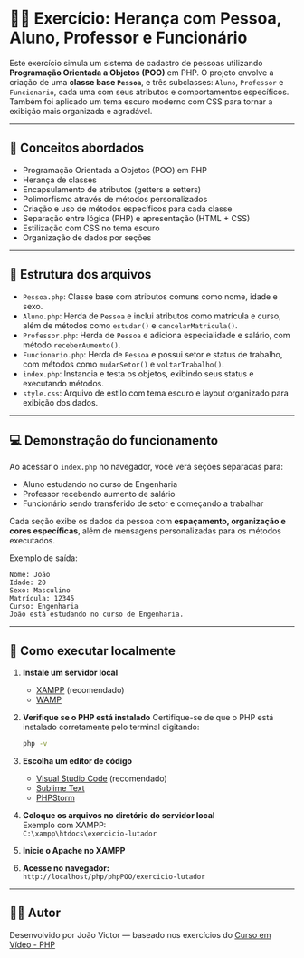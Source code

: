 # 👨‍🏫 Exercício: Herança com Pessoa, Aluno, Professor e Funcionário

Este exercício simula um sistema de cadastro de pessoas utilizando **Programação Orientada a Objetos (POO)** em PHP. O projeto envolve a criação de uma **classe base `Pessoa`**, e três subclasses: `Aluno`, `Professor` e `Funcionario`, cada uma com seus atributos e comportamentos específicos. Também foi aplicado um tema escuro moderno com CSS para tornar a exibição mais organizada e agradável.

---

## 🧠 Conceitos abordados

- Programação Orientada a Objetos (POO) em PHP
- Herança de classes
- Encapsulamento de atributos (getters e setters)
- Polimorfismo através de métodos personalizados
- Criação e uso de métodos específicos para cada classe
- Separação entre lógica (PHP) e apresentação (HTML + CSS)
- Estilização com CSS no tema escuro
- Organização de dados por seções

---

## 📄 Estrutura dos arquivos

- `Pessoa.php`: Classe base com atributos comuns como nome, idade e sexo.
- `Aluno.php`: Herda de `Pessoa` e inclui atributos como matrícula e curso, além de métodos como `estudar()` e `cancelarMatricula()`.
- `Professor.php`: Herda de `Pessoa` e adiciona especialidade e salário, com método `receberAumento()`.
- `Funcionario.php`: Herda de `Pessoa` e possui setor e status de trabalho, com métodos como `mudarSetor()` e `voltarTrabalho()`.
- `index.php`: Instancia e testa os objetos, exibindo seus status e executando métodos.
- `style.css`: Arquivo de estilo com tema escuro e layout organizado para exibição dos dados.

---

## 💻 Demonstração do funcionamento

Ao acessar o `index.php` no navegador, você verá seções separadas para:

- Aluno estudando no curso de Engenharia
- Professor recebendo aumento de salário
- Funcionário sendo transferido de setor e começando a trabalhar

Cada seção exibe os dados da pessoa com **espaçamento, organização e cores específicas**, além de mensagens personalizadas para os métodos executados.

Exemplo de saída:
```text
Nome: João  
Idade: 20  
Sexo: Masculino  
Matrícula: 12345  
Curso: Engenharia  
João está estudando no curso de Engenharia.
```

---

## 📌 Como executar localmente

1. **Instale um servidor local**  
   - [XAMPP](https://www.apachefriends.org/pt_br/index.html) (recomendado)  
   - [WAMP](https://www.wampserver.com/en/)

2. **Verifique se o PHP está instalado**
   Certifique-se de que o PHP está instalado corretamente pelo terminal digitando:
   ```bash
   php -v
   ```

3. **Escolha um editor de código**  
   - [Visual Studio Code](https://code.visualstudio.com/) (recomendado)  
   - [Sublime Text](https://www.sublimetext.com/)  
   - [PHPStorm](https://www.jetbrains.com/phpstorm/)

4. **Coloque os arquivos no diretório do servidor local**  
   Exemplo com XAMPP:  
   `C:\xampp\htdocs\exercicio-lutador`

5. **Inicie o Apache no XAMPP**

6. **Acesse no navegador:**  
   `http://localhost/php/phpPOO/exercicio-lutador`

---

## 👨‍💻 Autor

Desenvolvido por João Victor — baseado nos exercícios do [Curso em Vídeo - PHP](https://www.cursoemvideo.com/curso/php-poo/)